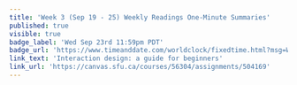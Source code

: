 ```yaml
---
title: 'Week 3 (Sep 19 - 25) Weekly Readings One-Minute Summaries'
published: true
visible: true
badge_label: 'Wed Sep 23rd 11:59pm PDT'
badge_url: 'https://www.timeanddate.com/worldclock/fixedtime.html?msg=Week+2+%28Sep+12+-+18%29+Weekly+Readings+One-Minute+Summaries+Due+Date&iso=20200923T2359&p1=256'
link_text: 'Interaction design: a guide for beginners'
link_url: 'https://canvas.sfu.ca/courses/56304/assignments/504169'
---
```

